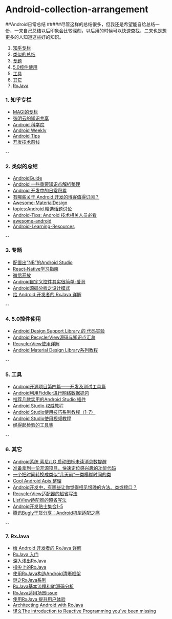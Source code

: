 # Android-collection-arrangement

##Android日常总结
#####尽管这样的总结很多，但我还是希望能自给总结一份，一来自己总结以后印象会比较深刻，以后用的时候可以快速查找，二来也是想更多的人知道这些好的知识。

1. [知乎专栏](https://github.com/cxiaoming/Android-collection-arrangement#1-知乎专栏)
2. [类似的总结](https://github.com/cxiaoming/Android-collection-arrangement#2-类似的总结)
3. [专题](https://github.com/cxiaoming/Android-collection-arrangement#3-专题)
4. [5.0控件使用](https://github.com/cxiaoming/Android-collection-arrangement#4-5.0控件使用)
5. [工具](https://github.com/cxiaoming/Android-collection-arrangement#5-工具)
6. [其它](https://github.com/cxiaoming/Android-collection-arrangement#6-其它)
7. [RxJava ](https://github.com/cxiaoming/Android-collection-arrangement#7-RxJava)




### 1. 知乎专栏
- [MAGI的专栏](http://zhuanlan.zhihu.com/magilu) 
- [张明云的知识共享](http://zhuanlan.zhihu.com/zmywly8866) 
- [Android 科学院](http://zhuanlan.zhihu.com/andlib)
- [Android Weekly](http://zhuanlan.zhihu.com/android-weekly)
- [Android Tips](http://zhuanlan.zhihu.com/gracker)
- [开发技术前线](http://zhuanlan.zhihu.com/tech-frontier)

--

### 2. 类似的总结
- [AndroidGuide](https://github.com/ColorfulCat/AndroidGuide) 
- [Android 一些重要知识点解析整理](https://github.com/FX-Max/Point-of-Android) 
- [Android 开发中的日常积累](https://github.com/lizhangqu/CoreLink) 
- [有哪些关于 Android 开发的博客值得订阅？](http://www.zhihu.com/question/19788650)
- [Awesome-MaterialDesign](https://github.com/lightSky/Awesome-MaterialDesign)
- [topics:Android 精选话题讨论](https://github.com/android-cn/topics)
- [Android-Tips: Android 技术相关人员必看](https://github.com/tangqi92/Android-Tips)
- [awesome-android](https://github.com/snowdream/awesome-android)
- [Android-Learning-Resources](https://github.com/zhujun2730/Android-Learning-Resources)

--

### 3. 专题
- [配置出“NB”的Android Studio](http://blog.csdn.net/yy1300326388/article/details/46374229) 
- [React-Native学习指南](https://github.com/ele828/react-native-guide) 
- [微信开放](http://bss.csdn.net/m/topic/learning_path_weixin) 
- [Android自定义控件其实很简单-爱哥](http://blog.csdn.net/column/details/androidcustomview.html)
- [Android源码分析之设计模式](http://blog.csdn.net/column/details/android-dp.html)
- [给 Android 开发者的 RxJava 详解](http://gank.io/post/560e15be2dca930e00da1083)

--

### 4. 5.0控件使用
- [Android Design Support Library 的 代码实验](http://www.jianshu.com/p/1078568e859f#) 
- [Android RecyclerView源码与知识点汇总](http://bbs.apkbus.com/article/13899) 
- [RecyclerView使用详解](http://frank-zhu.github.io/android/2015/01/16/android-recyclerview-part-1/)
- [Android Material Design Library系列教程](http://blog.csdn.net/growth58/article/details/48112793)

--

### 5. 工具
- [Android开源项目第四篇——开发及测试工具篇](http://www.trinea.cn/android/android-open-source-projects-dev-tool/) 
- [Android利用Fiddler进行网络数据抓包](http://www.trinea.cn/android/android-network-sniffer/)
- [推荐几款实用的Android Studio 插件](http://www.jianshu.com/p/6f5f818afe4b)
- [Android Studio 权威教程](http://blog.csdn.net/column/details/zsl-androidstudio.html)
- [Android Studio使用技巧系列教程（1-7）](http://blog.csdn.net/growth58/article/details/46729803)
- [Android Studio使用视频教程](http://www.itlanbao.com/vd/video.aspx?v=200035)
- [经得起检验的工具集](http://gank.io/tools)

--

### 6. 其它
- [Android系统 索尼/LG 启动图标未读消息数提醒](https://forsberg.ax/blog/android-notification-badge-app-icon-sony/)
- [准备拿到一份开源项目，快速定位感兴趣的功能代码](http://drakeet.me/quickly-locate-the-function-code)
- [一个把时间转换成类似“几天前”一类模糊时间的类](http://www.jcodecraeer.com/a/anzhuokaifa/androidkaifa/2015/0822/3351.html)
- [Cool Android Apis 整理](http://oakzmm.com/2015/08/04/cool-Android-api/)
- [Android开发中，有哪些让你觉得相见恨晚的方法、类或接口？](http://www.zhihu.com/question/33636939)
- [RecyclerView适配器的超省写法](http://www.jianshu.com/p/1cec183729f6)
- [ListView适配器的超省写法](http://www.jianshu.com/p/cef7b2808335)
- [Android开发贴士集合1-5](http://blog.jobbole.com/67914/)
- [腾讯Bugly干货分享：Android机型适配之痛](http://www.csdn.net/article/2015-09-08/2825645/1)


--

### 7. RxJava
- [给 Android 开发者的 RxJava 详解](http://gank.io/post/560e15be2dca930e00da1083)
- [RxJava 入门](http://mrfu.me/android/2015/11/11/Getting_Started_with_RxJava_and_Android/)
- [深入浅出RxJava](http://blog.csdn.net/lzyzsd/article/details/41833541)
- [指尖上的RxJava](http://mrfu.me/rxjava-keynote/#/)
- [使用RxJava构造Android清晰框架](http://www.imooc.com/article/2028)
- [谜之RxJava系列](http://segmentfault.com/a/1190000004049490)
- [RxJava基本流程和lift源码分析](http://blog.csdn.net/lzyzsd/article/details/50110355#0-tsina-1-362-397232819ff9a47a7b7e80a40613cfe1)
- [RxJava适用场景issue](https://github.com/lzyzsd/Awesome-RxJava/issues/9)
- [使用RxJava 提升用户体验](http://www.jianshu.com/p/33c548bce571?utm_campaign=hugo&utm_medium=reader_share&utm_content=note&utm_source=weibo)
- [Architecting Android with RxJava](http://www.jianshu.com/p/943ceaccfdff)
- [译文The introduction to Reactive Programming you've been missing](http://www.lightskystreet.com/2015/11/29/translate-introduction-to-reactive/#more)
